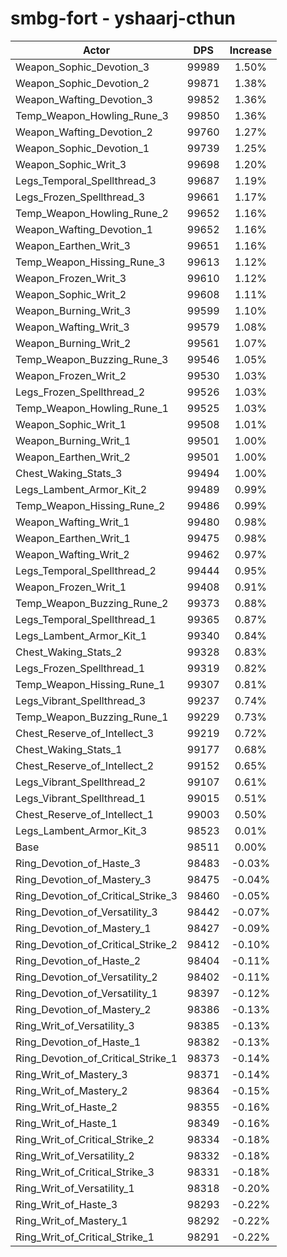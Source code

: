 # smbg-fort - yshaarj-cthun
| Actor | DPS | Increase |
|---|:---:|:---:|
|Weapon_Sophic_Devotion_3|99989|1.50%|
|Weapon_Sophic_Devotion_2|99871|1.38%|
|Weapon_Wafting_Devotion_3|99852|1.36%|
|Temp_Weapon_Howling_Rune_3|99850|1.36%|
|Weapon_Wafting_Devotion_2|99760|1.27%|
|Weapon_Sophic_Devotion_1|99739|1.25%|
|Weapon_Sophic_Writ_3|99698|1.20%|
|Legs_Temporal_Spellthread_3|99687|1.19%|
|Legs_Frozen_Spellthread_3|99661|1.17%|
|Temp_Weapon_Howling_Rune_2|99652|1.16%|
|Weapon_Wafting_Devotion_1|99652|1.16%|
|Weapon_Earthen_Writ_3|99651|1.16%|
|Temp_Weapon_Hissing_Rune_3|99613|1.12%|
|Weapon_Frozen_Writ_3|99610|1.12%|
|Weapon_Sophic_Writ_2|99608|1.11%|
|Weapon_Burning_Writ_3|99599|1.10%|
|Weapon_Wafting_Writ_3|99579|1.08%|
|Weapon_Burning_Writ_2|99561|1.07%|
|Temp_Weapon_Buzzing_Rune_3|99546|1.05%|
|Weapon_Frozen_Writ_2|99530|1.03%|
|Legs_Frozen_Spellthread_2|99526|1.03%|
|Temp_Weapon_Howling_Rune_1|99525|1.03%|
|Weapon_Sophic_Writ_1|99508|1.01%|
|Weapon_Burning_Writ_1|99501|1.00%|
|Weapon_Earthen_Writ_2|99501|1.00%|
|Chest_Waking_Stats_3|99494|1.00%|
|Legs_Lambent_Armor_Kit_2|99489|0.99%|
|Temp_Weapon_Hissing_Rune_2|99486|0.99%|
|Weapon_Wafting_Writ_1|99480|0.98%|
|Weapon_Earthen_Writ_1|99475|0.98%|
|Weapon_Wafting_Writ_2|99462|0.97%|
|Legs_Temporal_Spellthread_2|99444|0.95%|
|Weapon_Frozen_Writ_1|99408|0.91%|
|Temp_Weapon_Buzzing_Rune_2|99373|0.88%|
|Legs_Temporal_Spellthread_1|99365|0.87%|
|Legs_Lambent_Armor_Kit_1|99340|0.84%|
|Chest_Waking_Stats_2|99328|0.83%|
|Legs_Frozen_Spellthread_1|99319|0.82%|
|Temp_Weapon_Hissing_Rune_1|99307|0.81%|
|Legs_Vibrant_Spellthread_3|99237|0.74%|
|Temp_Weapon_Buzzing_Rune_1|99229|0.73%|
|Chest_Reserve_of_Intellect_3|99219|0.72%|
|Chest_Waking_Stats_1|99177|0.68%|
|Chest_Reserve_of_Intellect_2|99152|0.65%|
|Legs_Vibrant_Spellthread_2|99107|0.61%|
|Legs_Vibrant_Spellthread_1|99015|0.51%|
|Chest_Reserve_of_Intellect_1|99003|0.50%|
|Legs_Lambent_Armor_Kit_3|98523|0.01%|
|Base|98511|0.00%|
|Ring_Devotion_of_Haste_3|98483|-0.03%|
|Ring_Devotion_of_Mastery_3|98475|-0.04%|
|Ring_Devotion_of_Critical_Strike_3|98460|-0.05%|
|Ring_Devotion_of_Versatility_3|98442|-0.07%|
|Ring_Devotion_of_Mastery_1|98427|-0.09%|
|Ring_Devotion_of_Critical_Strike_2|98412|-0.10%|
|Ring_Devotion_of_Haste_2|98404|-0.11%|
|Ring_Devotion_of_Versatility_2|98402|-0.11%|
|Ring_Devotion_of_Versatility_1|98397|-0.12%|
|Ring_Devotion_of_Mastery_2|98386|-0.13%|
|Ring_Writ_of_Versatility_3|98385|-0.13%|
|Ring_Devotion_of_Haste_1|98382|-0.13%|
|Ring_Devotion_of_Critical_Strike_1|98373|-0.14%|
|Ring_Writ_of_Mastery_3|98371|-0.14%|
|Ring_Writ_of_Mastery_2|98364|-0.15%|
|Ring_Writ_of_Haste_2|98355|-0.16%|
|Ring_Writ_of_Haste_1|98349|-0.16%|
|Ring_Writ_of_Critical_Strike_2|98334|-0.18%|
|Ring_Writ_of_Versatility_2|98332|-0.18%|
|Ring_Writ_of_Critical_Strike_3|98331|-0.18%|
|Ring_Writ_of_Versatility_1|98318|-0.20%|
|Ring_Writ_of_Haste_3|98293|-0.22%|
|Ring_Writ_of_Mastery_1|98292|-0.22%|
|Ring_Writ_of_Critical_Strike_1|98291|-0.22%|
